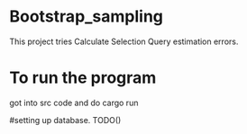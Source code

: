 # Bootstrap_sampling
This project tries Calculate Selection Query estimation errors.

# To run the program
got into src code and do cargo run 

#setting up database. 
TODO()
